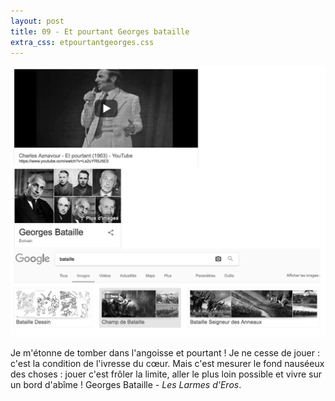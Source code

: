 ```yaml
---
layout: post
title: 09 - Et pourtant Georges bataille
extra_css: etpourtantgeorges.css
---
```


<img src="/img/9.etpourtantgeorgebataille.jpg" />

 Je m'étonne de tomber dans l'angoisse et pourtant ! Je ne cesse de jouer : c'est la condition de l'ivresse du cœur. Mais c'est mesurer le fond nauséeux des choses : jouer c'est frôler la limite, aller le plus loin possible et vivre sur un bord d'abîme !
Georges Bataille - <em>Les Larmes d'Eros</em>.
